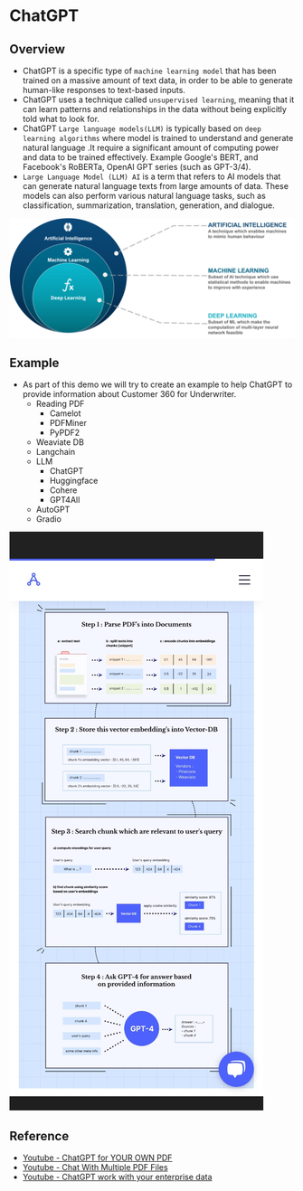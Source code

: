 # ChatGPT

## Overview
- ChatGPT is a specific type of `machine learning model` that has been trained on a massive amount of text data, in order to be able to generate human-like responses to text-based inputs.
- ChatGPT uses a technique called `unsupervised learning`, meaning that it can learn patterns and relationships in the data without being explicitly told what to look for.
- ChatGPT `Large language models(LLM)` is typically based on `deep learning algorithms` where model is trained to understand and generate natural language .It require a significant amount of computing power and data to be trained effectively. Example Google's BERT, and Facebook's RoBERTa, OpenAI GPT series (such as GPT-3/4).
- `Large Language Model (LLM) AI` is a term that refers to AI models that can generate natural language texts from large amounts of data. These models can also perform various natural language tasks, such as classification, summarization, translation, generation, and dialogue.

![](./01-images/AI-vs-ML-vs-Deep-Learning.png)

## Example
- As part of this demo we will try to create an example to help ChatGPT to provide information about Customer 360 for Underwriter.
  - Reading PDF
    - Camelot
    - PDFMiner
    - PyPDF2
  - Weaviate DB
  - Langchain
  - LLM
    - ChatGPT
    - Huggingface
    - Cohere
    - GPT4All
  - AutoGPT
  - Gradio

![](./01-images/DocumentGPT.jpeg)

## Reference
- [Youtube - ChatGPT for YOUR OWN PDF](https://www.youtube.com/watch?v=TLf90ipMzfE)
- [Youtube - Chat With Multiple PDF Files](https://youtu.be/Ix9WIZpArm0)
- [Youtube - ChatGPT work with your enterprise data](https://www.youtube.com/watch?v=tW2EA4aZ_YQ)
